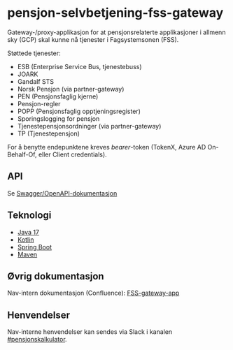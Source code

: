# pensjon-selvbetjening-fss-gateway

Gateway-/proxy-applikasjon for at pensjonsrelaterte applikasjoner i allmenn sky (GCP) skal kunne nå tjenester i Fagsystemsonen (FSS).

Støttede tjenester:

- ESB (Enterprise Service Bus, tjenestebuss)
- JOARK
- Gandalf STS
- Norsk Pensjon (via partner-gateway)
- PEN (Pensjonsfaglig kjerne)
- Pensjon-regler
- POPP (Pensjonsfaglig opptjeningsregister)
- Sporingslogging for pensjon
- Tjenestepensjonsordninger (via partner-gateway)
- TP (Tjenestepensjon)

For å benytte endepunktene kreves *bearer*-token (TokenX, Azure AD On-Behalf-Of, eller Client credentials).

## API

Se [Swagger/OpenAPI-dokumentasjon](https://pensjon-selvbetjening-fss-gateway.dev.intern.nav.no/swagger-ui/index.html)

## Teknologi

* [Java 17](https://openjdk.org/projects/jdk/17/)
* [Kotlin](https://kotlinlang.org/)
* [Spring Boot](https://spring.io/projects/spring-boot)
* [Maven](https://maven.apache.org/)

## Øvrig dokumentasjon

Nav-intern dokumentasjon (Confluence): [FSS-gateway-app](https://confluence.adeo.no/display/PEN/FSS-gateway-app)

## Henvendelser

Nav-interne henvendelser kan sendes via Slack i kanalen [#pensjonskalkulator](https://nav-it.slack.com/archives/C04M46SPSRL).
